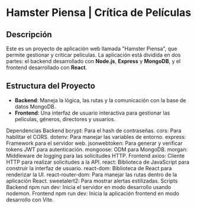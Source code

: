 # Hamster Piensa | Crítica de Películas

## Descripción

Este es un proyecto de aplicación web llamada "Hamster Piensa", que permite gestionar y criticar películas. 
La aplicación está dividida en dos partes: el backend desarrollado con **Node.js**, **Express** y **MongoDB**, y el frontend desarrollado con **React**.

## Estructura del Proyecto

- **Backend**: Maneja la lógica, las rutas y la comunicación con la base de datos MongoDB.
- **Frontend**: Una interfaz de usuario interactiva para gestionar las películas, géneros, directores y usuarios.

Dependencias
Backend
bcrypt: Para el hash de contraseñas.
cors: Para habilitar el CORS.
dotenv: Para manejar las variables de entorno.
express: Framework para el servidor web.
jsonwebtoken: Para generar y verificar tokens JWT para autenticación.
mongoose: ODM para MongoDB.
morgan: Middleware de logging para las solicitudes HTTP.
Frontend
axios: Cliente HTTP para realizar solicitudes a la API.
react: Biblioteca de JavaScript para construir la interfaz de usuario.
react-dom: Biblioteca de React para renderizar la UI.
react-router-dom: Para manejar las rutas dentro de la aplicación React.
sweetalert2: Para mostrar alertas estilizadas.
Scripts
Backend
npm run dev: Inicia el servidor en modo desarrollo usando nodemon.
Frontend
npm run dev: Inicia la aplicación frontend en modo desarrollo con Vite.
